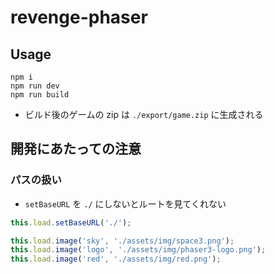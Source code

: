 # revenge-phaser

## Usage

```
npm i
npm run dev
npm run build
```

- ビルド後のゲームの zip は `./export/game.zip` に生成される

## 開発にあたっての注意

### パスの扱い

- `setBaseURL` を `./` にしないとルートを見てくれない

```js
this.load.setBaseURL('./');

this.load.image('sky', './assets/img/space3.png');
this.load.image('logo', './assets/img/phaser3-logo.png');
this.load.image('red', './assets/img/red.png');
```
